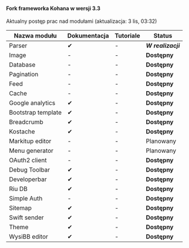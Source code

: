 #### Fork frameworka Kohana w wersji 3.3

Aktualny postęp prac nad modułami (aktualizacja: 3 lis, 03:32)

Nazwa modułu |	Dokumentacja |	Tutoriale |	Status
--------------------- | ---------------------- | -------------- | ------------
Parser | ✔ |	- | ***W realizacji***
Image | - | - |  __Dostępny__
Database | - | - |  __Dostępny__
Pagination | - | - |  __Dostępny__
Feed | - | - |  __Dostępny__
Cache | - | - |  __Dostępny__
Google analytics | ✔ | - |  __Dostępny__
Bootstrap template | ✔ | - |  __Dostępny__
Breadcrumb | ✔ | - | __Dostępny__
Kostache | ✔ | - |  __Dostępny__
Markitup editor | - | - |  Planowany
Menu generator | - | - |  Planowany
OAuth2 client | - | - |  __Dostępny__
Debug Toolbar | ✔ | - |  __Dostępny__
Developerbar | ✔ | - |  __Dostępny__
Riu DB | ✔ |	- | __Dostępny__
Simple Auth | - | - |  __Dostępny__
Sitemap | ✔ | - |  __Dostępny__
Swift sender | ✔ | - |  __Dostępny__
Theme | ✔ | - |  __Dostępny__
WysiBB editor | ✔ | - |  __Dostępny__
